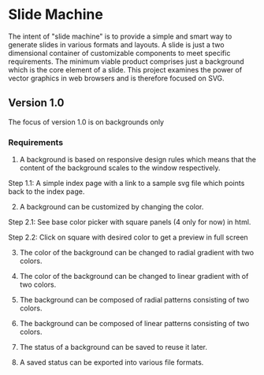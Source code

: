 # Slide Machine
The intent of "slide machine" is to provide a simple and smart way to generate slides in various formats and layouts.
A slide is just a two dimensional container of customizable components to meet specific requirements.
The minimum viable product comprises just a background which is the core element of a slide. 
This project examines the power of vector graphics in web browsers and is therefore focused on SVG.

## Version 1.0
The focus of version 1.0 is on backgrounds only

### Requirements

1. A background is based on responsive design rules which means that the content of the background scales to the window respectively.

Step 1.1: A simple index page with a link to a sample svg file which points back to the index page.

2. A background can be customized by changing the color.

Step 2.1: See base color picker with square panels (4 only for now) in html.

Step 2.2: Click on square with desired color to get a preview in full screen




3. The color of the background can be changed to radial gradient with two colors.

4. The color of the background can be changed to linear gradient with of two colors.

5. The background can be composed of radial patterns consisting of two colors.

6. The background can be composed of linear patterns consisting of two colors.

7. The status of a background can be saved to reuse it later.

8. A saved status can be exported into various file formats.


